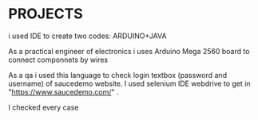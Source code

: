 # PROJECTS
i used IDE to create two codes: ARDUINO+JAVA

As a practical engineer of electronics i uses Arduino Mega 2560 board to connect componnets by wires  

As a qa i used this language to check login textbox (password and username) of saucedemo website.
I used selenium IDE webdrive to get in  "https://www.saucedemo.com/" .

I checked every case 

